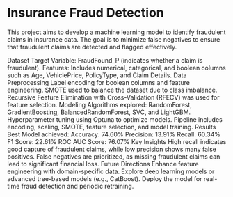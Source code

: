 # Insurance Fraud Detection
This project aims to develop a machine learning model to identify fraudulent claims in insurance data. The goal is to minimize false negatives to ensure that fraudulent claims are detected and flagged effectively.

Dataset
Target Variable: FraudFound_P (indicates whether a claim is fraudulent).
Features: Includes numerical, categorical, and boolean columns such as Age, VehiclePrice, PolicyType, and Claim Details.
Data Preprocessing
Label encoding for boolean columns and feature engineering.
SMOTE used to balance the dataset due to class imbalance.
Recursive Feature Elimination with Cross-Validation (RFECV) was used for feature selection.
Modeling
Algorithms explored: RandomForest, GradientBoosting, BalancedRandomForest, SVC, and LightGBM.
Hyperparameter tuning using Optuna to optimize models.
Pipeline includes encoding, scaling, SMOTE, feature selection, and model training.
Results
Best Model achieved:
Accuracy: 74.60%
Precision: 13.91%
Recall: 60.34%
F1 Score: 22.61%
ROC AUC Score: 76.07%
Key Insights
High recall indicates good capture of fraudulent claims, while low precision shows many false positives.
False negatives are prioritized, as missing fraudulent claims can lead to significant financial loss.
Future Directions
Enhance feature engineering with domain-specific data.
Explore deep learning models or advanced tree-based models (e.g., CatBoost).
Deploy the model for real-time fraud detection and periodic retraining.

